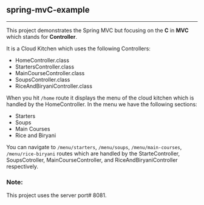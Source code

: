 ## spring-mvC-example
<hr>
This project demonstrates the Spring MVC but focusing on the <b>C</b> in <b>MVC</b> which stands for <b>Controller</b>.
<br>

It is a Cloud Kitchen which uses the following Controllers:
- HomeController.class
- StartersController.class
- MainCourseController.class
- SoupsController.class
- RiceAndBiryaniController.class

When you hit ```/home``` route it displays the menu of the cloud kitchen which is handled by the HomeController.
In the menu we have the following sections:
- Starters
- Soups
- Main Courses
- Rice and Biryani

You can navigate to ```/menu/starters```, ```/menu/soups```, ```/menu/main-courses```, ```/menu/rice-biryani``` routes which are handled by the StarteController, SoupsCotroller, MainCourseController, and RiceAndBiryaniController respectively.

### Note:
This project uses the server port# 8081.
